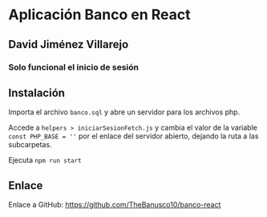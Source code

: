 # Aplicación Banco en React

## David Jiménez Villarejo

### Solo funcional el inicio de sesión

## Instalación

Importa el archivo `banco.sql` y abre un servidor para los archivos php.

Accede a `helpers > iniciarSesionFetch.js` y cambia el valor de la variable `const PHP_BASE = ''` por el enlace del servidor abierto, dejando la ruta a las subcarpetas.

Ejecuta `npm run start`

## Enlace

Enlace a GitHub: https://github.com/TheBanusco10/banco-react
